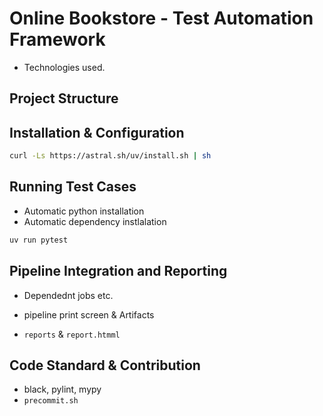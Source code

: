 # Online Bookstore - Test Automation Framework

- Technologies used.

## Project Structure

## Installation & Configuration

```bash
curl -Ls https://astral.sh/uv/install.sh | sh
```

## Running Test Cases

- Automatic python installation
- Automatic dependency instlalation

```bash
uv run pytest
```

## Pipeline Integration and Reporting

- Dependednt jobs etc.

- pipeline print screen & Artifacts

- `reports` & `report.htmml`

## Code Standard & Contribution

- black, pylint, mypy
- `precommit.sh`
